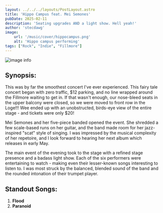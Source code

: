 ```yaml
---
layout: ../../../layouts/PostLayout.astro
title: 'Hippo Campus feat. Mei Semones'
pubDate: 2025-02-11
description: 'Seating upgrades AND a light show. Hell yeah!'
author: 'stecdawg'
image:
    url: '/music/cover/hippocampus.png'
    alt: 'Hippo campus performing'
tags: ["Rock", "Indie", "Fillmore"]
---
```

![image info](/music/cover/hippocampus.png)

## Synopsis:
This was by far the smoothest concert I've ever experienced. This fairy tale concert began with zero traffic, $12 parking, and no line wrapped around the Fillmore waiting to get in. If that wasn't enough, our nose-bleed seats in the upper balcony were closed, so we were moved to front row in the Loge!!! Wee ended up with an unobstructed, birds-eye view of the entire stage - and tickets were only $20!


Mei Semones and her five-piece banded opened the event. She shredded a few scale-based runs on her guitar, and the band made room for her jazz-inspired "scat" style of singing. I was impressed by the musical complexity of her repetoire, and I look forward to hearing her next album which releases in early May. 


The main event of the evening took to the stage with a refined stage presence and a badass light show. Each of the six performers were entertaining to watch - making even their lesser-known songs interesting to listen to. I was most struck by the balanced, blended sound of the band and the rounded intonation of their trumpet player. 

## Standout Songs:
1. **Flood** 
2. **Paranoid**
